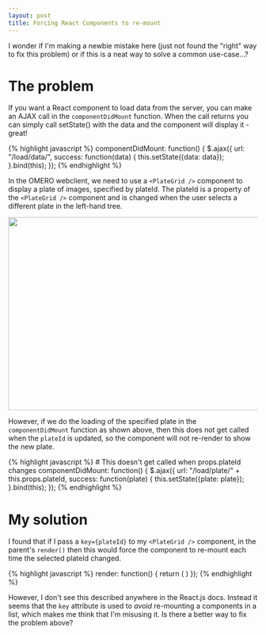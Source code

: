 ```yaml
---
layout: post
title: Forcing React Components to re-mount
---
```


I wonder if I'm making a newbie mistake here (just not
found the "right" way to fix this problem) or if this
is a neat way to solve a common use-case...?

The problem
===========

If you want a React component to load data from the server,
you can make an AJAX call in the ```componentDidMount``` function.
When the call returns you can simply call setState() with
the data and the component will display it - great!


{% highlight javascript %}
    componentDidMount: function() {
        $.ajax({
            url: "/load/data/",
            success: function(data) {
                this.setState({data: data});
            }.bind(this);
        });
{% endhighlight %}


In the OMERO webclient, we need to use a ```<PlateGrid />```
component to display a plate of images, specified by plateId.
The plateId is a property of the ```<PlateGrid />``` component and is changed
when the user selects a different plate in the left-hand tree.

<img src="{{ site.baseurl }}/images/ReactCentrePanelPlate.png" style="width:773px; height:389px"/>

However, if we do the loading of the specified plate in the
```componentDidMount``` function as shown above, then this does not get called
when the ```plateId``` is updated, so the component will not
re-render to show the new plate.


{% highlight javascript %}
    # This doesn't get called when props.plateId changes
    componentDidMount: function() {
        $.ajax({
            url: "/load/plate/" + this.props.plateId,
            success: function(plate) {
                this.setState({plate: plate});
            }.bind(this);
        });
{% endhighlight %}


My solution
===========

I found that if I pass a ```key={plateId}``` to my ```<PlateGrid />``` component,
in the parent's ```render()``` then this would force the component to re-mount each time the
selected plateId changed.

{% highlight javascript %}
render: function() {
    return (
        <PlateGrid
            key={plateId}
        />
    )
});
{% endhighlight %}

However, I don't see this described anywhere in the React.js docs. Instead
it seems that the ```key``` attribute is used to *avoid* re-mounting a
components in a list, which makes me think that I'm misusing it. Is there
a better way to fix the problem above?

